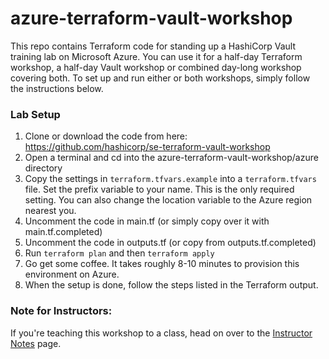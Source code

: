 # azure-terraform-vault-workshop
This repo contains Terraform code for standing up a HashiCorp Vault training lab on Microsoft Azure. You can use it for a half-day Terraform workshop, a half-day Vault workshop or combined day-long workshop covering both. To set up and run either or both workshops, simply follow the instructions below.

### Lab Setup
1. Clone or download the code from here: https://github.com/hashicorp/se-terraform-vault-workshop
1. Open a terminal and cd into the azure-terraform-vault-workshop/azure directory
1. Copy the settings in `terraform.tfvars.example` into a `terraform.tfvars` file. Set the prefix variable to your name. This is the only required setting. You can also change the location variable to the Azure region nearest you.
1. Uncomment the code in main.tf (or simply copy over it with main.tf.completed)
1. Uncomment the code in outputs.tf (or copy from outputs.tf.completed)
1. Run `terraform plan` and then `terraform apply`
1. Go get some coffee. It takes roughly 8-10 minutes to provision this environment on Azure.
1. When the setup is done, follow the steps listed in the Terraform output.

### Note for Instructors:
If you're teaching this workshop to a class, head on over to the [Instructor Notes](INSTRUCTOR_NOTES.md) page.